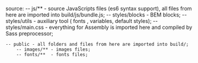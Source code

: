 <!-- guide -->
source: 
    -- js/**  - source JavaScripts files (es6 syntax support), all files from here are imported into build/js/bundle.js;
    -- styles/blocks - BEM blocks;
    -- styles/utils - auxiliary tool ( fonts , variables, default styles);
    -- styles/main.css - everything for Assembly is imported here and compiled by Sass preprocessor;

    -- public - all folders and files from here are imported into build/;
        -- images/** - images files;
        -- fonts/**  - fonts files; 